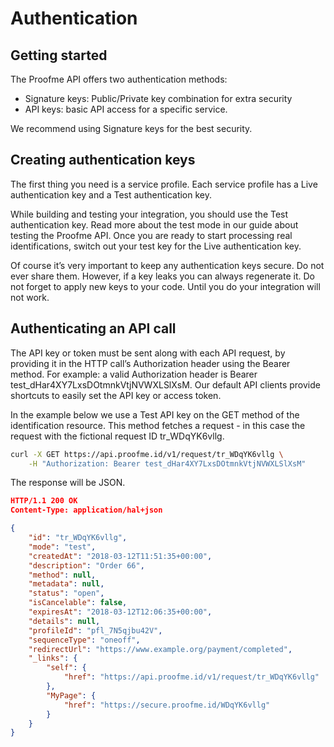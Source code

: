 # Authentication

## Getting started

The Proofme API offers two authentication methods:

- Signature keys: Public/Private key combination for extra security
- API keys: basic API access for a specific service.

We recommend using Signature keys for the best security.

## Creating authentication keys

The first thing you need is a service profile. Each service profile has a Live authentication key and a Test authentication key.

While building and testing your integration, you should use the Test authentication key. Read more about the test mode in our guide about testing the Proofme API. Once you are ready to start processing real identifications, switch out your test key for the Live authentication key.

Of course it’s very important to keep any authentication keys secure. Do not ever share them. However, if a key leaks you can always regenerate it. Do not forget to apply new keys to your code. Until you do your integration will not work.

## Authenticating an API call

The API key or token must be sent along with each API request, by providing it in the HTTP call’s Authorization header using the Bearer method. For example: a valid Authorization header is Bearer test_dHar4XY7LxsDOtmnkVtjNVWXLSlXsM. Our default API clients provide shortcuts to easily set the API key or access token.

In the example below we use a Test API key on the GET method of the identification resource. This method fetches a request - in this case the request with the fictional request ID tr_WDqYK6vllg.

```bash
curl -X GET https://api.proofme.id/v1/request/tr_WDqYK6vllg \
    -H "Authorization: Bearer test_dHar4XY7LxsDOtmnkVtjNVWXLSlXsM"
```

The response will be JSON.

```json
HTTP/1.1 200 OK
Content-Type: application/hal+json

{
    "id": "tr_WDqYK6vllg",
    "mode": "test",
    "createdAt": "2018-03-12T11:51:35+00:00",
    "description": "Order 66",
    "method": null,
    "metadata": null,
    "status": "open",
    "isCancelable": false,
    "expiresAt": "2018-03-12T12:06:35+00:00",
    "details": null,
    "profileId": "pfl_7N5qjbu42V",
    "sequenceType": "oneoff",
    "redirectUrl": "https://www.example.org/payment/completed",
    "_links": {
        "self": {
            "href": "https://api.proofme.id/v1/request/tr_WDqYK6vllg"
        },
        "MyPage": {
            "href": "https://secure.proofme.id/WDqYK6vllg"
        }
    }
}
```